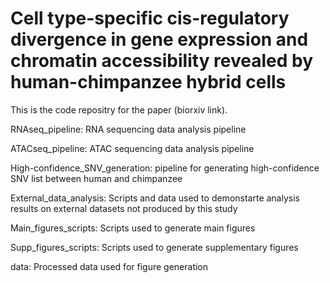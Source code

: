 # Cell type-specific cis-regulatory divergence in gene expression and chromatin accessibility revealed by human-chimpanzee hybrid cells

This is the code repositry for the paper (biorxiv link).

RNAseq_pipeline: RNA sequencing data analysis pipeline

ATACseq_pipeline: ATAC sequencing data analysis pipeline

High-confidence_SNV_generation: pipeline for generating high-confidence SNV list between human and chimpanzee

External_data_analysis: Scripts and data used to demonstarte analysis results on external datasets not produced by this study

Main_figures_scripts: Scripts used to generate main figures

Supp_figures_scripts: Scripts used to generate supplementary figures

data: Processed data used for figure generation
